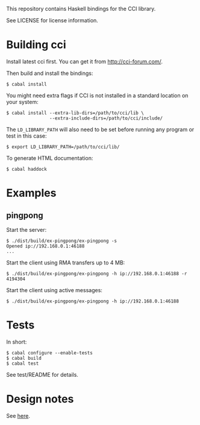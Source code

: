 This repository contains Haskell bindings for the CCI library.

See LICENSE for license information.

Building cci
============

Install latest cci first. You can get it from http://cci-forum.com/.

Then build and install the bindings:

    $ cabal install

You might need extra flags if CCI is not installed in a standard
location on your system:

    $ cabal install --extra-lib-dirs=/path/to/cci/lib \
                    --extra-include-dirs=/path/to/cci/include/

The `LD_LIBRARY_PATH` will also need to be set before running any
program or test in this case:

    $ export LD_LIBRARY_PATH=/path/to/cci/lib/

To generate HTML documentation:

    $ cabal haddock

Examples
========

pingpong
--------

Start the server:

    $ ./dist/build/ex-pingpong/ex-pingpong -s
    Opened ip://192.168.0.1:46188
    ...

Start the client using RMA transfers up to 4 MB:

    $ ./dist/build/ex-pingpong/ex-pingpong -h ip://192.168.0.1:46188 -r 4194304

Start the client using active messages:

    $ ./dist/build/ex-pingpong/ex-pingpong -h ip://192.168.0.1:46188

Tests
=====

In short:

    $ cabal configure --enable-tests
    $ cabal build
    $ cabal test

See test/README for details.

Design notes
============

See [here](NOTES.md).
